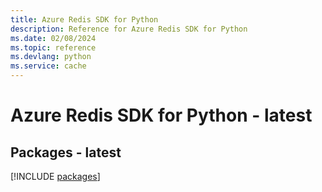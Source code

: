 ```yaml
---
title: Azure Redis SDK for Python
description: Reference for Azure Redis SDK for Python
ms.date: 02/08/2024
ms.topic: reference
ms.devlang: python
ms.service: cache
---
```

# Azure Redis SDK for Python - latest
## Packages - latest
[!INCLUDE [packages](redis-index.md)]